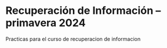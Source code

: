 # Recuperación de Información – primavera 2024
Practicas para el curso de recuperacion de informacion
